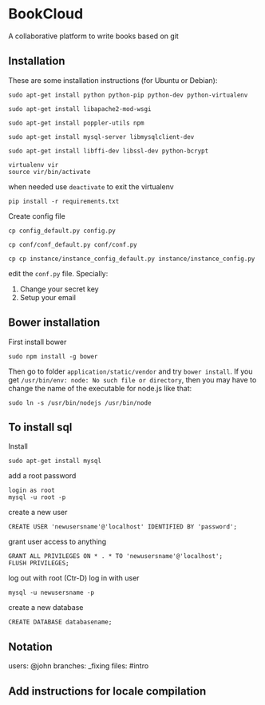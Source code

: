 # BookCloud

A collaborative platform to write books based on git


## Installation

These are some installation instructions (for Ubuntu or Debian):

    sudo apt-get install python python-pip python-dev python-virtualenv

    sudo apt-get install libapache2-mod-wsgi

    sudo apt-get install poppler-utils npm

    sudo apt-get install mysql-server libmysqlclient-dev

    sudo apt-get install libffi-dev libssl-dev python-bcrypt

    virtualenv vir
    source vir/bin/activate

when needed use `deactivate` to exit the virtualenv

    pip install -r requirements.txt

Create config file

    cp config_default.py config.py

    cp conf/conf_default.py conf/conf.py

    cp cp instance/instance_config_default.py instance/instance_config.py

edit the `conf.py` file. Specially:

  1. Change your secret key
  2. Setup your email

## Bower installation

First install bower

    sudo npm install -g bower



Then go to folder `application/static/vendor` and try `bower install`. If you get `/usr/bin/env: node: No such file or directory`, then you may have to change the name of the executable for node.js like that:

    sudo ln -s /usr/bin/nodejs /usr/bin/node

## To install sql

Install

    sudo apt-get install mysql

add a root password

    login as root
    mysql -u root -p

create a new user

    CREATE USER 'newusersname'@'localhost' IDENTIFIED BY 'password';

grant user access to anything

    GRANT ALL PRIVILEGES ON * . * TO 'newusersname'@'localhost';
    FLUSH PRIVILEGES;

log out with root (Ctr-D) log in with user

    mysql -u newusersname -p

create a new database

    CREATE DATABASE databasename;

## Notation


users: @john
branches: _fixing
files: #intro


## Add instructions for locale compilation
